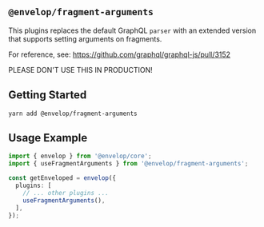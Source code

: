 ## `@envelop/fragment-arguments`

This plugins replaces the default GraphQL `parser` with an extended version that supports setting arguments on fragments.

For reference, see: https://github.com/graphql/graphql-js/pull/3152

PLEASE DON'T USE THIS IN PRODUCTION!

## Getting Started

```
yarn add @envelop/fragment-arguments
```

## Usage Example

```ts
import { envelop } from '@envelop/core';
import { useFragmentArguments } from '@envelop/fragment-arguments';

const getEnveloped = envelop({
  plugins: [
    // ... other plugins ...
    useFragmentArguments(),
  ],
});
```
